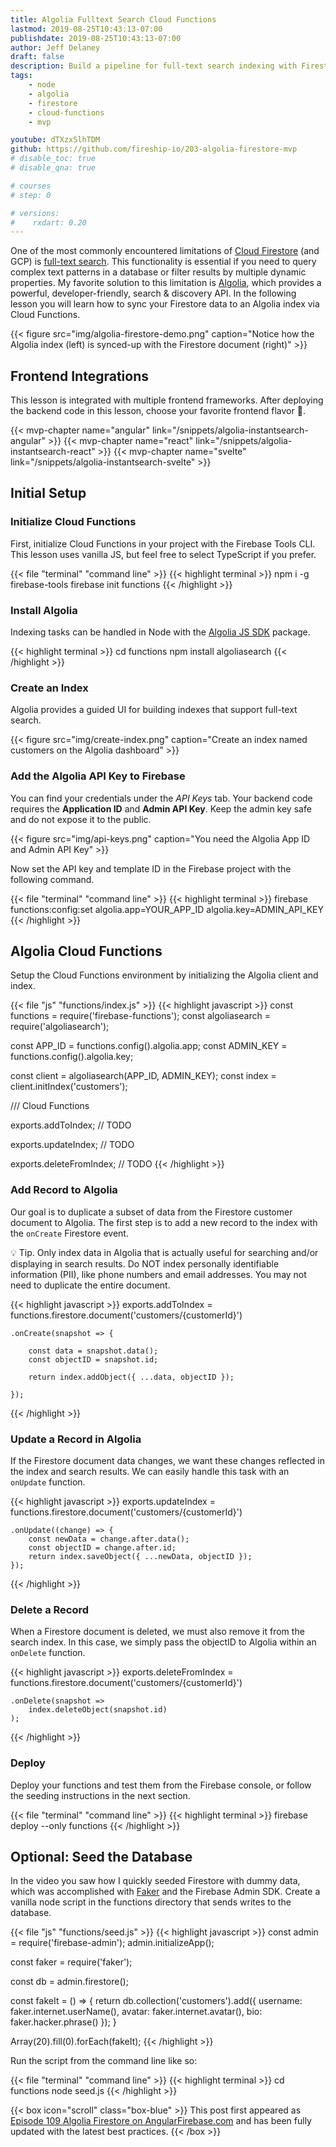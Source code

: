 ```yaml
---
title: Algolia Fulltext Search Cloud Functions
lastmod: 2019-08-25T10:43:13-07:00
publishdate: 2019-08-25T10:43:13-07:00
author: Jeff Delaney
draft: false
description: Build a pipeline for full-text search indexing with Firestore Cloud Functions
tags: 
    - node
    - algolia
    - firestore
    - cloud-functions
    - mvp

youtube: dTXzxSlhTDM
github: https://github.com/fireship-io/203-algolia-firestore-mvp
# disable_toc: true
# disable_qna: true

# courses
# step: 0

# versions:
#    rxdart: 0.20
---
```


One of the most commonly encountered limitations of [Cloud Firestore](https://firebase.google.com/docs/firestore) (and GCP) is [full-text search](https://en.wikipedia.org/wiki/Full-text_search). This functionality is essential if you need to query complex text patterns in a database or filter results by multiple dynamic properties. My favorite solution to this limitation is [Algolia](https://www.algolia.com/), which provides a powerful, developer-friendly, search & discovery API. In the following lesson you will learn how to sync your Firestore data to an Algolia index via Cloud Functions. 


{{< figure src="img/algolia-firestore-demo.png" caption="Notice how the Algolia index (left) is synced-up with the Firestore document (right)" >}}

## Frontend Integrations

This lesson is integrated with multiple frontend frameworks. After deploying the backend code in this lesson, choose your favorite frontend flavor 🍧. 

<nav>
    {{< mvp-chapter name="angular" link="/snippets/algolia-instantsearch-angular" >}}
    {{< mvp-chapter name="react" link="/snippets/algolia-instantsearch-react" >}}
    <!-- {{< mvp-chapter name="vue" link="/snippets/algolia-instantsearch-vue" >}} -->
    {{< mvp-chapter name="svelte" link="/snippets/algolia-instantsearch-svelte" >}}
    <!-- {{< mvp-chapter name="flutter" link="/snippets/algolia-instantsearch-flutter" >}} -->
</nav>

## Initial Setup

### Initialize Cloud Functions

First, initialize Cloud Functions in your project with the Firebase Tools CLI. This lesson uses vanilla JS, but feel free to select TypeScript if you prefer. 

{{< file "terminal" "command line" >}}
{{< highlight terminal >}}
npm i -g firebase-tools
firebase init functions
{{< /highlight >}}

### Install Algolia

Indexing tasks can be handled in Node with the [Algolia JS SDK](https://www.algolia.com/doc/api-client/getting-started/install/javascript/?language=javascript) package. 

{{< highlight terminal >}}
cd functions
npm install algoliasearch
{{< /highlight >}}

### Create an Index

Algolia provides a guided UI for building indexes that support full-text search. 

{{< figure src="img/create-index.png" caption="Create an index named customers on the Algolia dashboard" >}}

### Add the Algolia API Key to Firebase

You can find your credentials under the *API Keys* tab. Your backend code requires the **Application ID** and **Admin API Key**. Keep the admin key safe and do not expose it to the public. 

{{< figure src="img/api-keys.png" caption="You need the Algolia App ID and Admin API Key" >}}

Now set the API key and template ID in the Firebase project with the following command. 

{{< file "terminal" "command line" >}}
{{< highlight terminal >}}
firebase functions:config:set algolia.app=YOUR_APP_ID algolia.key=ADMIN_API_KEY
{{< /highlight >}}

## Algolia Cloud Functions

Setup the Cloud Functions environment by initializing the Algolia client and index. 

{{< file "js" "functions/index.js" >}}
{{< highlight javascript >}}
const functions = require('firebase-functions');
const algoliasearch = require('algoliasearch');

const APP_ID = functions.config().algolia.app;
const ADMIN_KEY = functions.config().algolia.key;

const client = algoliasearch(APP_ID, ADMIN_KEY);
const index = client.initIndex('customers');

/// Cloud Functions

exports.addToIndex; // TODO

exports.updateIndex; // TODO

exports.deleteFromIndex; // TODO
{{< /highlight >}}

### Add Record to Algolia

Our goal is to duplicate a subset of data from the Firestore customer document to Algolia. The first step is to add a new record to the index with the `onCreate` Firestore event. 

💡 Tip. Only index data in Algolia that is actually useful for searching and/or displaying in search results. Do NOT index personally identifiable information (PII), like phone numbers and email addresses. You may not need to duplicate the entire document. 

{{< highlight javascript >}}
exports.addToIndex = functions.firestore.document('customers/{customerId}')

    .onCreate(snapshot => {

        const data = snapshot.data();
        const objectID = snapshot.id;

        return index.addObject({ ...data, objectID });

    });
{{< /highlight >}}

### Update a Record in Algolia

If the Firestore document data changes, we want these changes reflected in the index and search results. We can easily handle this task with an `onUpdate` function. 

{{< highlight javascript >}}
exports.updateIndex = functions.firestore.document('customers/{customerId}')

    .onUpdate((change) => {
        const newData = change.after.data();
        const objectID = change.after.id;
        return index.saveObject({ ...newData, objectID });
    });
{{< /highlight >}}

### Delete a Record

When a Firestore document is deleted, we must also remove it from the search index. In this case, we simply pass the objectID to Algolia within an `onDelete` function.  

{{< highlight javascript >}}
exports.deleteFromIndex = functions.firestore.document('customers/{customerId}')

    .onDelete(snapshot => 
        index.deleteObject(snapshot.id)
    );
{{< /highlight >}}

### Deploy

Deploy your functions and test them from the Firebase console, or follow the seeding instructions in the next section. 

{{< file "terminal" "command line" >}}
{{< highlight terminal >}}
firebase deploy --only functions
{{< /highlight >}}

## Optional: Seed the Database

In the video you saw how I quickly seeded Firestore with dummy data, which was accomplished with [Faker](https://github.com/marak/Faker.js/) and the Firebase Admin SDK. Create a vanilla node script in the functions directory that sends writes to the database. 

{{< file "js" "functions/seed.js" >}}
{{< highlight javascript >}}
const admin = require('firebase-admin');
admin.initializeApp();

const faker = require('faker');

const db = admin.firestore();

const fakeIt = () => {
    return db.collection('customers').add({
        username: faker.internet.userName(),
        avatar: faker.internet.avatar(),
        bio: faker.hacker.phrase()
    });
}

Array(20).fill(0).forEach(fakeIt);
{{< /highlight >}}

Run the script from the command line like so:

{{< file "terminal" "command line" >}}
{{< highlight terminal >}}
cd functions
node seed.js
{{< /highlight >}}

{{< box icon="scroll" class="box-blue" >}}
This post first appeared as [Episode 109 Algolia Firestore on AngularFirebase.com](https://angularfirebase.com/lessons/algolia-firestore-quickstart-with-firebase-cloud-functions/) and has been fully updated with the latest best practices. 
{{< /box >}}